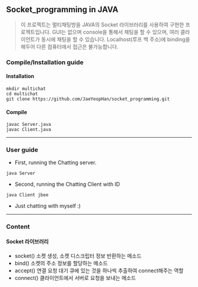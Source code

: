 ## Socket_programming in JAVA

> 이 프로젝트는 멀티채팅방을 JAVA의 Socket 라이브러리를 사용하여 구현한 프로젝트입니다. GUI는 없으며 console을 통해서 채팅을 할 수 있으며, 여러 클라이언트가 동시에 채팅을 할 수 있습니다.  Localhost(루프 백 주소)에 binding을 해두어 다른 컴퓨터에서 접근은 불가능합니다.

### Compile/Installation guide 

#### Installation
```
mkdir multichat
cd multichat
git clone https://github.com/JaeYeopHan/socket_programming.git
```

#### Compile
```
javac Server.java
javac Client.java
```
---

### User guide
* First, running the Chatting server.
```
java Server
```
* Second, running the Chatting Client with ID
```
java Client jbee
```
* Just chatting with myself :)

---

### Content
#### Socket 라이브러리
* socket()
소켓 생성, 소켓 디스크립터 정보 반환하는 메소드 
* bind()
소켓의 주소 정보를 할당하는 메소드 
* accept()
연결 요청 대기 큐에 있는 것을 하나씩 추출하여 connect해주는 역할 
* connect() 
클라이언트에서 서버로 요청을 보내는 메소드 
